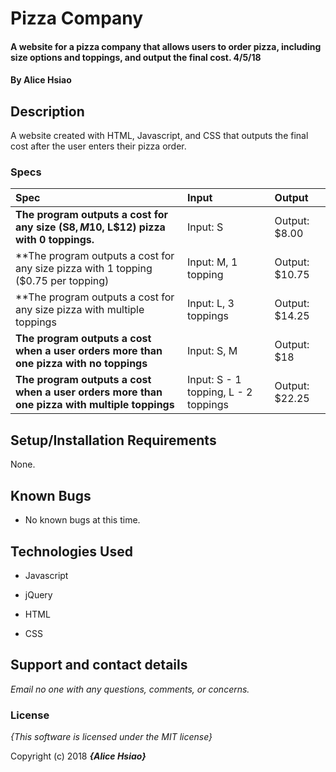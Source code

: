 # Pizza Company

#### A website for a pizza company that allows users to order pizza, including size options and toppings, and output the final cost. 4/5/18

#### By **Alice Hsiao**

## Description

A website created with HTML, Javascript, and CSS that outputs the final cost after the user enters their pizza order.


### Specs
| Spec | Input | Output |
| :-------------     | :------------- | :------------- |
| **The program outputs a cost for any size (S$8, M$10, L$12) pizza with 0 toppings.** | Input: S | Output: $8.00 |
| **The program outputs a cost for any size pizza with 1 topping ($0.75 per topping) | Input: M, 1 topping | Output: $10.75 |
| **The program outputs a cost for any size pizza with multiple toppings | Input: L, 3 toppings | Output: $14.25 |
| **The program outputs a cost when a user orders more than one pizza with no toppings** | Input: S, M | Output: $18 |
| **The program outputs a cost when a user orders more than one pizza with multiple toppings**| Input: S - 1 topping, L - 2 toppings | Output: $22.25 |

## Setup/Installation Requirements

None.

## Known Bugs
* No known bugs at this time.

## Technologies Used
* Javascript

* jQuery

* HTML

* CSS

## Support and contact details

_Email no one with any questions, comments, or concerns._

### License

*{This software is licensed under the MIT license}*

Copyright (c) 2018 **_{Alice Hsiao}_**
